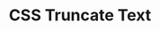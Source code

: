 ---
title: CSS Truncate Text
tags: CSS
links:
- [Truncate String with Ellipsis, https://css-tricks.com/snippets/css/truncate-string-with-ellipsis/]
- [Ellipse My Text..., https://software.intel.com/en-us/html5/hub/blogs/ellipse-my-text/]
---